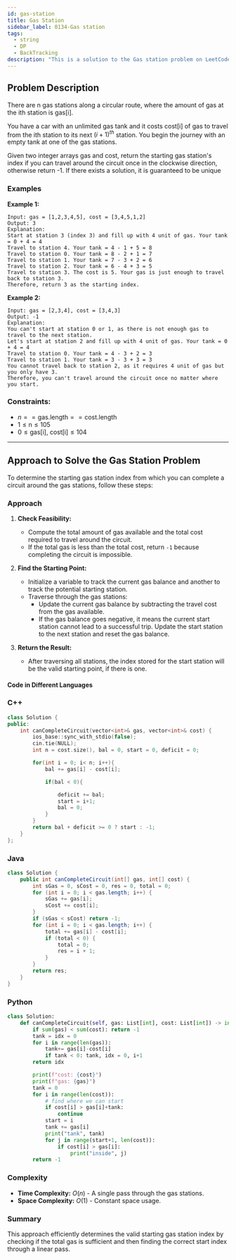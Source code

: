 ```yaml
---
id: gas-station
title: Gas Station
sidebar_label: 0134-Gas station
tags:
  - string
  - DP
  - BackTracking
description: "This is a solution to the Gas station problem on LeetCode."
---
```


## Problem Description

There are n gas stations along a circular route, where the amount of gas at the ith station is gas[i].

You have a car with an unlimited gas tank and it costs cost[i] of gas to travel from the ith station to its next $(i + 1)^{th}$ station. You begin the journey with an empty tank at one of the gas stations.

Given two integer arrays gas and cost, return the starting gas station's index if you can travel around the circuit once in the clockwise direction, otherwise return -1. If there exists a solution, it is guaranteed to be unique

 
 
### Examples

**Example 1:**
```
Input: gas = [1,2,3,4,5], cost = [3,4,5,1,2]
Output: 3
Explanation:
Start at station 3 (index 3) and fill up with 4 unit of gas. Your tank = 0 + 4 = 4
Travel to station 4. Your tank = 4 - 1 + 5 = 8
Travel to station 0. Your tank = 8 - 2 + 1 = 7
Travel to station 1. Your tank = 7 - 3 + 2 = 6
Travel to station 2. Your tank = 6 - 4 + 3 = 5
Travel to station 3. The cost is 5. Your gas is just enough to travel back to station 3.
Therefore, return 3 as the starting index.
```
**Example 2:**
```
Input: gas = [2,3,4], cost = [3,4,3]
Output: -1
Explanation:
You can't start at station 0 or 1, as there is not enough gas to travel to the next station.
Let's start at station 2 and fill up with 4 unit of gas. Your tank = 0 + 4 = 4
Travel to station 0. Your tank = 4 - 3 + 2 = 3
Travel to station 1. Your tank = 3 - 3 + 3 = 3
You cannot travel back to station 2, as it requires 4 unit of gas but you only have 3.
Therefore, you can't travel around the circuit once no matter where you start.
```

### Constraints:


- $n == \text{gas.length} == \text{cost.length}$
- $1 \leq \text{n} \leq 105$
- $0 \leq \text{gas[i], cost[i]} \leq 104$
---

## Approach to Solve the Gas Station Problem

To determine the starting gas station index from which you can complete a circuit around the gas stations, follow these steps:

### Approach

1. **Check Feasibility:**
   - Compute the total amount of gas available and the total cost required to travel around the circuit.
   - If the total gas is less than the total cost, return `-1` because completing the circuit is impossible.

2. **Find the Starting Point:**
   - Initialize a variable to track the current gas balance and another to track the potential starting station.
   - Traverse through the gas stations:
     - Update the current gas balance by subtracting the travel cost from the gas available.
     - If the gas balance goes negative, it means the current start station cannot lead to a successful trip. Update the start station to the next station and reset the gas balance.

3. **Return the Result:**
   - After traversing all stations, the index stored for the start station will be the valid starting point, if there is one.

#### Code in Different Languages

### C++
```c++
class Solution {
public:
    int canCompleteCircuit(vector<int>& gas, vector<int>& cost) {
        ios_base::sync_with_stdio(false);
        cin.tie(NULL);
        int n = cost.size(), bal = 0, start = 0, deficit = 0;

        for(int i = 0; i< n; i++){
            bal += gas[i] - cost[i];

            if(bal < 0){

                deficit += bal;
                start = i+1;
                bal = 0;
            }
        }
        return bal + deficit >= 0 ? start : -1;
    }
};
```

### Java 
```java
class Solution {
    public int canCompleteCircuit(int[] gas, int[] cost) {
        int sGas = 0, sCost = 0, res = 0, total = 0;
        for (int i = 0; i < gas.length; i++) {
            sGas += gas[i];
            sCost += cost[i];
        }
        if (sGas < sCost) return -1;
        for (int i = 0; i < gas.length; i++) {
            total += gas[i] - cost[i];
            if (total < 0) {
                total = 0;
                res = i + 1;
            }
        }
        return res;
    }
}
```
### Python
```python
class Solution:
    def canCompleteCircuit(self, gas: List[int], cost: List[int]) -> int:
        if sum(gas) < sum(cost): return -1
        tank = idx = 0
        for i in range(len(gas)):
            tank+= gas[i]-cost[i] 
            if tank < 0: tank, idx = 0, i+1
        return idx 

        print(f"cost: {cost}")
        print(f"gas: {gas}")
        tank = 0
        for i in range(len(cost)):
            # find where we can start
            if cost[i] > gas[i]+tank:
                continue
            start = i    
            tank += gas[i]
            print("tank", tank)
            for j in range(start+1, len(cost)):
                if cost[i] > gas[i]:
                    print("inside", j)
        return -1
```


### Complexity

- **Time Complexity:** $O(n)$ - A single pass through the gas stations.
- **Space Complexity:** $O(1)$ - Constant space usage.

### Summary

This approach efficiently determines the valid starting gas station index by checking if the total gas is sufficient and then finding the correct start index through a linear pass.

